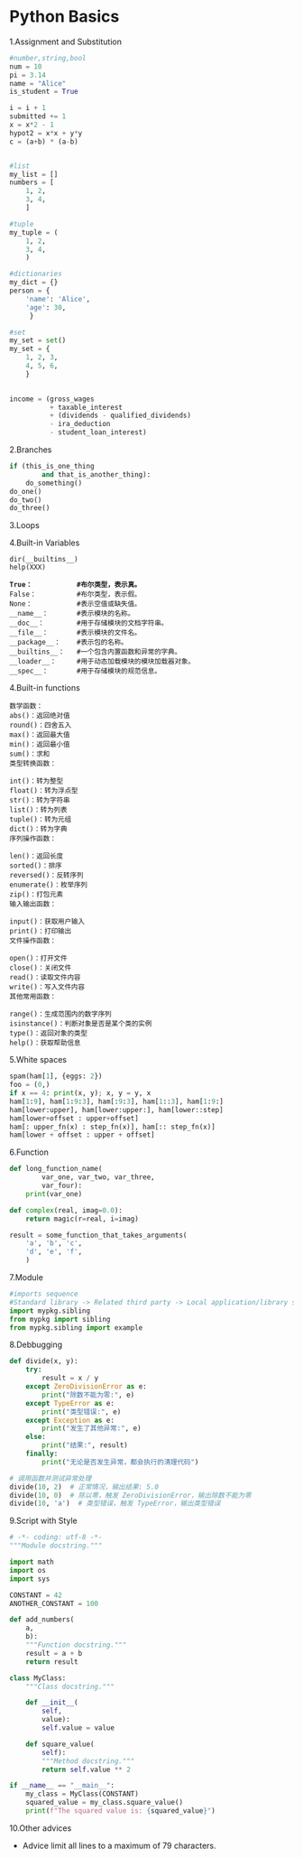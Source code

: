 # Python Basics

1.Assignment and Substitution

```python
#number,string,bool
num = 10
pi = 3.14
name = "Alice"
is_student = True

i = i + 1
submitted += 1
x = x*2 - 1
hypot2 = x*x + y*y
c = (a+b) * (a-b)


#list
my_list = []
numbers = [
    1, 2, 
    3, 4,
    ]

#tuple
my_tuple = (
    1, 2,
    3, 4,
    )

#dictionaries
my_dict = {}
person = {
    'name': 'Alice',
    'age': 30,
     }

#set
my_set = set()
my_set = {
    1, 2, 3,
    4, 5, 6,
    }
    

income = (gross_wages
          + taxable_interest
          + (dividends - qualified_dividends)
          - ira_deduction
          - student_loan_interest)
```

2.Branches

```python
if (this_is_one_thing
        and that_is_another_thing):
    do_something()
do_one()
do_two()
do_three()
```

3.Loops

4.Built-in Variables

<pre><code>dir(__builtins__)
help(XXX)

<strong>True：           #布尔类型，表示真。
</strong>False：          #布尔类型，表示假。
None：           #表示空值或缺失值。
__name__：       #表示模块的名称。
__doc__：        #用于存储模块的文档字符串。
__file__：       #表示模块的文件名。
__package__：    #表示包的名称。
__builtins__：   #一个包含内置函数和异常的字典。
__loader__：     #用于动态加载模块的模块加载器对象。
__spec__：       #用于存储模块的规范信息。
</code></pre>

4.Built-in functions

```
数学函数：
abs()：返回绝对值
round()：四舍五入
max()：返回最大值
min()：返回最小值
sum()：求和
类型转换函数：

int()：转为整型
float()：转为浮点型
str()：转为字符串
list()：转为列表
tuple()：转为元组
dict()：转为字典
序列操作函数：

len()：返回长度
sorted()：排序
reversed()：反转序列
enumerate()：枚举序列
zip()：打包元素
输入输出函数：

input()：获取用户输入
print()：打印输出
文件操作函数：

open()：打开文件
close()：关闭文件
read()：读取文件内容
write()：写入文件内容
其他常用函数：

range()：生成范围内的数字序列
isinstance()：判断对象是否是某个类的实例
type()：返回对象的类型
help()：获取帮助信息
```

5.White spaces

```python
spam(ham[1], {eggs: 2})
foo = (0,)
if x == 4: print(x, y); x, y = y, x
ham[1:9], ham[1:9:3], ham[:9:3], ham[1::3], ham[1:9:]
ham[lower:upper], ham[lower:upper:], ham[lower::step]
ham[lower+offset : upper+offset]
ham[: upper_fn(x) : step_fn(x)], ham[:: step_fn(x)]
ham[lower + offset : upper + offset]
```



6.Function

```python
def long_function_name(
        var_one, var_two, var_three,
        var_four):
    print(var_one)

def complex(real, imag=0.0):
    return magic(r=real, i=imag)

result = some_function_that_takes_arguments(
    'a', 'b', 'c',
    'd', 'e', 'f',
    )
```

7.Module

```python
#imports sequence
#Standard library -> Related third party -> Local application/library specific
import mypkg.sibling
from mypkg import sibling
from mypkg.sibling import example
```

8.Debbugging

```python
def divide(x, y):
    try:
        result = x / y
    except ZeroDivisionError as e:
        print("除数不能为零:", e)
    except TypeError as e:
        print("类型错误:", e)
    except Exception as e:
        print("发生了其他异常:", e)
    else:
        print("结果:", result)
    finally:
        print("无论是否发生异常，都会执行的清理代码")

# 调用函数并测试异常处理
divide(10, 2)  # 正常情况，输出结果: 5.0
divide(10, 0)  # 除以零，触发 ZeroDivisionError，输出除数不能为零
divide(10, 'a')  # 类型错误，触发 TypeError，输出类型错误
```

9.Script with Style

```python
# -*- coding: utf-8 -*-
"""Module docstring."""

import math
import os
import sys

CONSTANT = 42
ANOTHER_CONSTANT = 100

def add_numbers(
    a, 
    b):
    """Function docstring."""
    result = a + b
    return result

class MyClass:
    """Class docstring."""

    def __init__(
        self, 
        value):
        self.value = value

    def square_value(
        self):
        """Method docstring."""
        return self.value ** 2

if __name__ == "__main__":
    my_class = MyClass(CONSTANT)
    squared_value = my_class.square_value()
    print(f"The squared value is: {squared_value}")
```

10.Other advices

* Advice limit all lines to a maximum of 79 characters.



